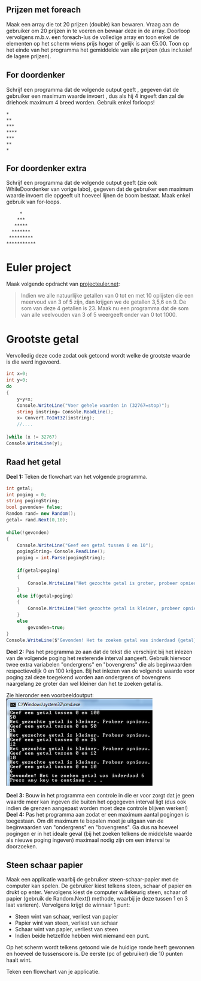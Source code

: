 
## Prijzen met foreach
Maak een array die tot 20 prijzen (double) kan bewaren. Vraag aan de gebruiker om 20 prijzen in te voeren en bewaar deze in de array. Doorloop vervolgens m.b.v. een foreach-lus de volledige array en toon enkel de elementen op het scherm wiens prijs hoger of gelijk is aan €5.00. Toon op het einde van het programma het gemiddelde van alle prijzen (dus inclusief de lagere prijzen).

## For doordenker
Schrijf een programma dat de volgende output geeft , gegeven dat de gebruiker een maximum waarde invoert , dus als hij 4 ingeeft dan zal de driehoek maximum 4 breed worden. Gebruik enkel forloops!
```
*
**
***
****
***
**
*
```

## For doordenker extra
Schrijf een programma dat de volgende output geeft  (zie ook WhileDoordenker van vorige labo), gegeven dat de gebruiker een maximum waarde invoert die opgeeft uit hoeveel lijnen de boom bestaat. Maak enkel gebruik van for-loops.
```
     *
    ***
   *****
  *******
 *********
***********
```

# Euler project
Maak volgende opdracht van [projecteuler.net](projecteuler.net):
>Indien we alle natuurlijke getallen van 0 tot en met 10 oplijsten die een meervoud van 3 of 5 zijn, dan krijgen we de getallen 3,5,6 en 9. De som van deze 4 getallen is 23.
Maak nu een programma dat de som van alle veelvouden van 3 of 5 weergeeft onder van 0 tot 1000.

# Grootste getal
Vervolledig deze code zodat ook getoond wordt welke de grootste waarde is die werd ingevoerd.
```csharp
int x=0;
int y=0;
do
{
    y=y+x;
    Console.WriteLine("Voer gehele waarden in (32767=stop)");
    string instring= Console.ReadLine();
    x= Convert.ToInt32(instring);
    //....

}while (x != 32767)
Console.WriteLine(y);
```
## Raad het getal

**Deel 1:** Teken de flowchart van het volgende programma. 
```csharp
int getal;
int poging = 0;
string pogingString;
bool gevonden= false;
Random rand= new Random();
getal= rand.Next(0,10);

while(!gevonden)
{
    Console.WriteLine("Geef een getal tussen 0 en 10");
    pogingString= Console.ReadLine();
    poging = int.Parse(pogingString);

    if(getal>poging)
    {
        Console.WriteLine("Het gezochte getal is groter, probeer opnieuw.");
    }
    else if(getal>poging)
    {
        Console.WriteLine("Het gezochte getal is kleiner, probeer opnieuw.");
    }
    else 
        gevonden=true;
}
Console.WriteLine($"Gevonden! Het te zoeken getal was inderdaad {getal} je had er {poging} pogingen voor nodig.");
```

**Deel 2:** Pas het programma zo aan dat de tekst die verschijnt bij het inlezen van de volgende poging het resterende interval aangeeft. Gebruik hiervoor twee extra variabelen "ondergrens" en "bovengrens" die als beginwaarden respectievelijk 0 en 100 krijgen. Bij het inlezen van de volgende waarde voor poging zal deze toegekend worden aan ondergrens of bovengrens naargelang ze groter dan wel kleiner dan het te zoeken getal is. 

Zie hieronder een voorbeeldoutput:
 ![](/assets/3_loops/raadgetaloutput.png)

**Deel 3:**
Bouw in het programma een controle in die er voor zorgt dat je geen waarde meer kan ingeven die buiten het opgegeven interval ligt (dus ook indien de grenzen aangepast worden moet deze controle blijven werken!)
**Deel 4:**
Pas het programma aan zodat er een maximum aantal pogingen is toegestaan. Om dit maximum te bepalen moet je uitgaan van de beginwaarden van "ondergrens" en "bovengrens". Ga dus na hoeveel pogingen er in het ideale geval (bij het zoeken telkens de middelste waarde als nieuwe poging ingeven) maximaal nodig zijn om een interval te doorzoeken.


## Steen schaar papier
Maak een applicatie waarbij de gebruiker steen-schaar-papier met de computer kan spelen. De gebruiker kiest telkens steen, schaar of papier en drukt op enter. Vervolgens kiest de computer willekeurig steen, schaar of papier (gebruik de Random.Next() methode, waarbij je deze tussen 1 en 3 laat varieren). 
Vervolgens krijgt de winnaar 1 punt:
* Steen wint van schaar, verliest van papier
* Papier wint van steen, verliest van schaar
* Schaar wint van papier, verliest van steen
* Indien beide hetzelfde hebben wint niemand een punt.

Op het scherm wordt telkens getoond wie de huidige ronde heeft gewonnen en hoeveel de tussenscore is. De eerste (pc of gebruiker) die 10 punten haalt wint.

Teken een flowchart van je applicatie.

